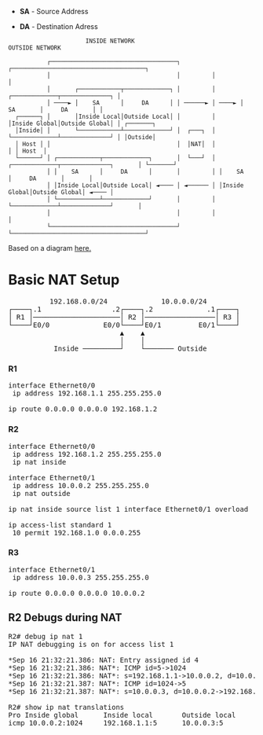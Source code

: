 * **SA** - Source Address

* **DA** - Destination Adress

```
                      INSIDE NETWORK                                   OUTSIDE NETWORK

           ┌────────────────────────────────────┐         ┌──────────────────────────────────────┐
           │                                    │         │                                      │
           │       ┌────────────┬─────────────┐ │         │       ┌─────────────┬──────────────┐ │
           │ ────► │    SA      │     DA      │ │ ──────► │ ────► │    SA       │     DA       │ │
  ┌──────┐ │       │Inside Local│Outside Local│ │         │       │Inside Global│Outside Global│ │ ┌───────┐
  │Inside│ │       └────────────┴─────────────┘ │  ┌───┐  │       └─────────────┴──────────────┘ │ │Outside│
  │ Host │ │                                    │  │NAT│  │                                      │ │ Host  │
  └──────┘ │ ┌────────────┬─────────────┐       │  └───┘  │ ┌─────────────┬──────────────┐       │ └───────┘
           │ │    SA      │     DA      │       │         │ │    SA       │     DA       │       │
           │ │Inside Local│Outside Local│ ◄──── │ ◄────── │ │Inside Global│Outside Global│ ◄──── │
           │ └────────────┴─────────────┘       │         │ └─────────────┴──────────────┘       │
           │                                    │         │                                      │
           └────────────────────────────────────┘         └──────────────────────────────────────┘
```

Based on a diagram [here.](https://www.cisco.com/c/en/us/support/docs/ip/network-address-translation-nat/13772-12.html)

# Basic NAT Setup

<pre>
          192.168.0.0/24             10.0.0.0/24        
┌────┐.1                 .2┌────┐.2             .1┌────┐
│ R1 │─────────────────────│ R2 │─────────────────│ R3 │
└────┘E0/0             E0/0└────┘E0/1         E0/1└────┘
                           ▲    ▲                       
                           │    │                       
           Inside ─────────┘    └─────── Outside        
</pre>           

### R1
<pre>
interface Ethernet0/0
 ip address 192.168.1.1 255.255.255.0

ip route 0.0.0.0 0.0.0.0 192.168.1.2
</pre>
### R2
<pre>
interface Ethernet0/0
 ip address 192.168.1.2 255.255.255.0
 ip nat inside

interface Ethernet0/1
 ip address 10.0.0.2 255.255.255.0
 ip nat outside

ip nat inside source list 1 interface Ethernet0/1 overload

ip access-list standard 1
 10 permit 192.168.1.0 0.0.0.255
</pre>
### R3
<pre>
interface Ethernet0/1
 ip address 10.0.0.3 255.255.255.0

ip route 0.0.0.0 0.0.0.0 10.0.0.2
</pre>
## R2 Debugs during NAT
<pre>
R2# debug ip nat 1
IP NAT debugging is on for access list 1

*Sep 16 21:32:21.386: NAT: Entry assigned id 4
*Sep 16 21:32:21.386: NAT*: ICMP id=5->1024
*Sep 16 21:32:21.386: NAT*: s=192.168.1.1->10.0.0.2, d=10.0.0.3 [17]
*Sep 16 21:32:21.387: NAT*: ICMP id=1024->5
*Sep 16 21:32:21.387: NAT*: s=10.0.0.3, d=10.0.0.2->192.168.1.1 [17]

R2# show ip nat translations
Pro Inside global      Inside local       Outside local      Outside global
icmp 10.0.0.2:1024     192.168.1.1:5      10.0.0.3:5         10.0.0.3:1024
</pre>
